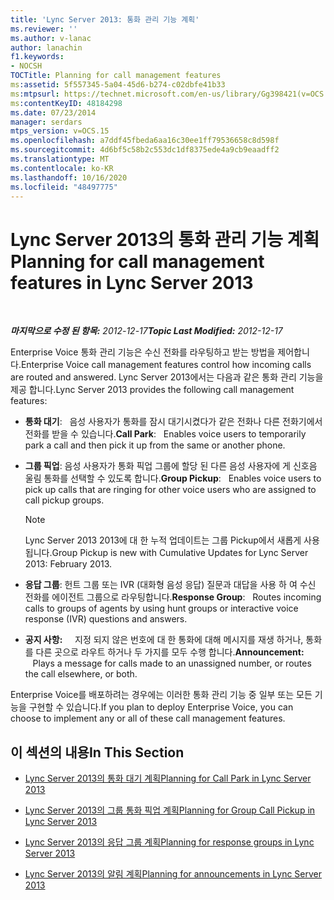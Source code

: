 ```yaml
---
title: 'Lync Server 2013: 통화 관리 기능 계획'
ms.reviewer: ''
ms.author: v-lanac
author: lanachin
f1.keywords:
- NOCSH
TOCTitle: Planning for call management features
ms:assetid: 5f557345-5a04-45d6-b274-c02dbfe41b33
ms:mtpsurl: https://technet.microsoft.com/en-us/library/Gg398421(v=OCS.15)
ms:contentKeyID: 48184298
ms.date: 07/23/2014
manager: serdars
mtps_version: v=OCS.15
ms.openlocfilehash: a7ddf45fbeda6aa16c30ee1ff79536658c8d598f
ms.sourcegitcommit: 4d6bf5c58b2c553dc1df8375ede4a9cb9eaadff2
ms.translationtype: MT
ms.contentlocale: ko-KR
ms.lasthandoff: 10/16/2020
ms.locfileid: "48497775"
---
```

# <a name="planning-for-call-management-features-in-lync-server-2013"></a><span data-ttu-id="d4146-102">Lync Server 2013의 통화 관리 기능 계획</span><span class="sxs-lookup"><span data-stu-id="d4146-102">Planning for call management features in Lync Server 2013</span></span>

<div data-xmlns="http://www.w3.org/1999/xhtml">

<div class="topic" data-xmlns="http://www.w3.org/1999/xhtml" data-msxsl="urn:schemas-microsoft-com:xslt" data-cs="https://msdn.microsoft.com/">

<div data-asp="https://msdn2.microsoft.com/asp">



</div>

<div id="mainSection">

<div id="mainBody">

<span> </span>

<span data-ttu-id="d4146-103">_**마지막으로 수정 된 항목:** 2012-12-17_</span><span class="sxs-lookup"><span data-stu-id="d4146-103">_**Topic Last Modified:** 2012-12-17_</span></span>

<span data-ttu-id="d4146-104">Enterprise Voice 통화 관리 기능은 수신 전화를 라우팅하고 받는 방법을 제어합니다.</span><span class="sxs-lookup"><span data-stu-id="d4146-104">Enterprise Voice call management features control how incoming calls are routed and answered.</span></span> <span data-ttu-id="d4146-105">Lync Server 2013에서는 다음과 같은 통화 관리 기능을 제공 합니다.</span><span class="sxs-lookup"><span data-stu-id="d4146-105">Lync Server 2013 provides the following call management features:</span></span>

  - <span data-ttu-id="d4146-106">**통화 대기**:   음성 사용자가 통화를 잠시 대기시켰다가 같은 전화나 다른 전화기에서 전화를 받을 수 있습니다.</span><span class="sxs-lookup"><span data-stu-id="d4146-106">**Call Park**:   Enables voice users to temporarily park a call and then pick it up from the same or another phone.</span></span>

  - <span data-ttu-id="d4146-107">**그룹 픽업**: 음성 사용자가 통화 픽업 그룹에 할당 된 다른 음성 사용자에 게 신호음 울림 통화를 선택할 수 있도록 합니다.</span><span class="sxs-lookup"><span data-stu-id="d4146-107">**Group Pickup**:   Enables voice users to pick up calls that are ringing for other voice users who are assigned to call pickup groups.</span></span>
    
    <div>
    

    > [!NOTE]  
    > <span data-ttu-id="d4146-108">Lync Server 2013 2013에 대 한 누적 업데이트는 그룹 Pickup에서 새롭게 사용 됩니다.</span><span class="sxs-lookup"><span data-stu-id="d4146-108">Group Pickup is new with Cumulative Updates for Lync Server 2013: February 2013.</span></span>

    
    </div>

  - <span data-ttu-id="d4146-109">**응답 그룹**: 헌트 그룹 또는 IVR (대화형 음성 응답) 질문과 대답을 사용 하 여 수신 전화를 에이전트 그룹으로 라우팅합니다.</span><span class="sxs-lookup"><span data-stu-id="d4146-109">**Response Group**:   Routes incoming calls to groups of agents by using hunt groups or interactive voice response (IVR) questions and answers.</span></span>

  - <span data-ttu-id="d4146-110">**공지 사항:**     지정 되지 않은 번호에 대 한 통화에 대해 메시지를 재생 하거나, 통화를 다른 곳으로 라우트 하거나 두 가지를 모두 수행 합니다.</span><span class="sxs-lookup"><span data-stu-id="d4146-110">**Announcement:**    Plays a message for calls made to an unassigned number, or routes the call elsewhere, or both.</span></span>

<span data-ttu-id="d4146-111">Enterprise Voice를 배포하려는 경우에는 이러한 통화 관리 기능 중 일부 또는 모든 기능을 구현할 수 있습니다.</span><span class="sxs-lookup"><span data-stu-id="d4146-111">If you plan to deploy Enterprise Voice, you can choose to implement any or all of these call management features.</span></span>

<div>

## <a name="in-this-section"></a><span data-ttu-id="d4146-112">이 섹션의 내용</span><span class="sxs-lookup"><span data-stu-id="d4146-112">In This Section</span></span>

  - [<span data-ttu-id="d4146-113">Lync Server 2013의 통화 대기 계획</span><span class="sxs-lookup"><span data-stu-id="d4146-113">Planning for Call Park in Lync Server 2013</span></span>](lync-server-2013-planning-for-call-park.md)

  - [<span data-ttu-id="d4146-114">Lync Server 2013의 그룹 통화 픽업 계획</span><span class="sxs-lookup"><span data-stu-id="d4146-114">Planning for Group Call Pickup in Lync Server 2013</span></span>](lync-server-2013-planning-for-group-call-pickup.md)

  - [<span data-ttu-id="d4146-115">Lync Server 2013의 응답 그룹 계획</span><span class="sxs-lookup"><span data-stu-id="d4146-115">Planning for response groups in Lync Server 2013</span></span>](lync-server-2013-planning-for-response-groups.md)

  - [<span data-ttu-id="d4146-116">Lync Server 2013의 알림 계획</span><span class="sxs-lookup"><span data-stu-id="d4146-116">Planning for announcements in Lync Server 2013</span></span>](lync-server-2013-planning-for-announcements.md)

</div>

</div>

<span> </span>

</div>

</div>

</div>

